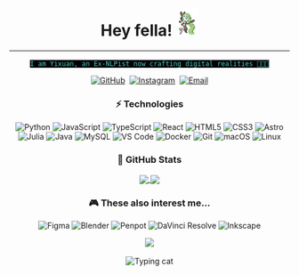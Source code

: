<div align="center">

# Hey fella! <img src="https://raw.githubusercontent.com/PokeAPI/sprites/master/sprites/pokemon/versions/generation-v/black-white/animated/648.gif" width="40px">

<hr>

<p align="center" style="font-family: monospace; ">
  <code style="background-color: #000; "><span style="color: #4ECDC4;">I am Yixuan, an Ex-NLPist now crafting digital realities 👩🏻‍💻</span></code>
</p>

<div align="center" style="display: flex; gap: 8px; justify-content: center; align-items: center; flex-wrap: wrap;">

  <a href="https://github.com/yixuanwu4" target="_blank">
    <img src="https://img.shields.io/badge/-GitHub-181717?logo=github&logoColor=white" alt="GitHub">
  </a>

  <a href="https://www.instagram.com/jinnnng4/" target="_blank">
    <img src="https://img.shields.io/badge/-Instagram-E4405F?logo=instagram&logoColor=white" alt="Instagram">
  </a>

  <a href="mailto:y@ixuan.com">
    <img src="https://img.shields.io/badge/-Email-005FF9?logo=mail.ru&logoColor=white" alt="Email">
  </a>

  <!-- <a href="weixin://dl/chat?{zxoys14}">
    <img src="https://img.shields.io/badge/-WeChat-07C160?logo=wechat&logoColor=white" alt="WeChat">
  </a> -->

</div>

### ⚡️ Technologies  
![Python](https://img.shields.io/badge/-Python-3776AB?logo=python&logoColor=white)  ![JavaScript](https://img.shields.io/badge/-JavaScript-F7DF1E?logo=javascript&logoColor=black)  ![TypeScript](https://img.shields.io/badge/-TypeScript-3178C6?logo=typescript&logoColor=white) ![React](https://img.shields.io/badge/-React-61DAFB?logo=react&logoColor=black) ![HTML5](https://img.shields.io/badge/-HTML5-E34F26?logo=html5&logoColor=white)  ![CSS3](https://img.shields.io/badge/-CSS3-1572B6?logo=css3&logoColor=white)  ![Astro](https://img.shields.io/badge/-Astro-FF5D01?logo=astro&logoColor=white)  ![Julia](https://img.shields.io/badge/-Julia-9558B2?logo=julia&logoColor=white)  ![Java](https://img.shields.io/badge/-Java-007396?logo=openjdk&logoColor=white) ![MySQL](https://img.shields.io/badge/-MySQL-4479A1?logo=mysql&logoColor=white) ![VS Code](https://img.shields.io/badge/-VS%20Code-007ACC?logo=visual-studio-code&logoColor=white) ![Docker](https://img.shields.io/badge/-Docker-2496ED?logo=docker&logoColor=white)  ![Git](https://img.shields.io/badge/-Git-F05032?logo=git&logoColor=white) ![macOS](https://img.shields.io/badge/-macOS-000000?logo=apple&logoColor=white)  ![Linux](https://img.shields.io/badge/-Linux-FCC624?logo=linux&logoColor=black) 

### 🚀 GitHub Stats
<div align="center">
  <a href="https://github.com/yixuanwu4" target="_blank">
    <img src="https://github-readme-stats.vercel.app/api?username=yixuanwu4&show_icons=true&theme=panda&hide_border=true" align="center" height="140rem">
  </a>
  <a href="https://github.com/yixuanwu4" target="_blank">
    <img src="https://github-readme-stats.vercel.app/api/top-langs/?username=yixuanwu4&layout=compact&theme=panda&hide_border=true" align="center" height="140rem">
  </a>
</div>

### 🎮 These also interest me...  
![Figma](https://img.shields.io/badge/-Figma-F24E1E?logo=figma&logoColor=white)  ![Blender](https://img.shields.io/badge/-Blender-F5792A?logo=blender&logoColor=white) ![Penpot](https://img.shields.io/badge/-Penpot-000000?logo=penpot&logoColor=white) ![DaVinci Resolve](https://img.shields.io/badge/-DaVinci%20Resolve-000000?logo=blackmagicdesign&logoColor=gold) ![Inkscape](https://img.shields.io/badge/Inkscape-000000?&logo=Inkscape&logoColor=white)

<p align="center">
  <img src="https://komarev.com/ghpvc/?username=yixuanwu4&base=100&color=green&label=_😎_Hi_visitor+No." />
</p>

<p align="center">
    <img src="https://media.giphy.com/media/JIX9t2j0ZTN9S/giphy.gif" width="400" alt="Typing cat">
</p>
</div>